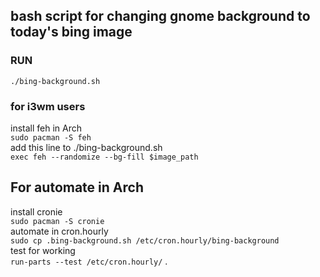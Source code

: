 ## bash script for changing gnome background to today's bing image
### RUN
`
./bing-background.sh
`
### for i3wm users
install feh in Arch
<br/>
`
sudo pacman -S feh
`
<br/>
add this line to ./bing-background.sh
<br/>
`
exec feh --randomize --bg-fill $image_path
`
## For automate in Arch
install cronie
<br/>
`
sudo pacman -S cronie
`
<br/>
automate in cron.hourly
<br/>
`
sudo cp .bing-background.sh /etc/cron.hourly/bing-background
`
<br/>
test for working
<br/>
`
run-parts --test /etc/cron.hourly/
`
.
